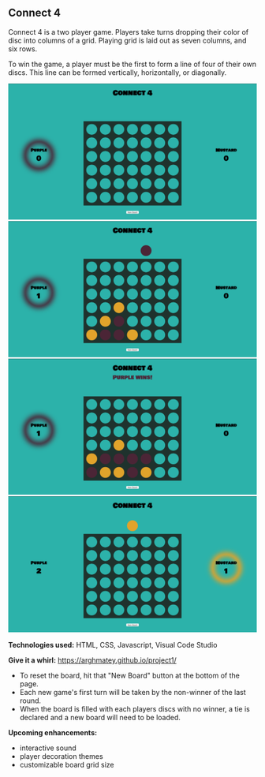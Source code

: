   Connect 4
-

Connect 4 is a two player game. Players take turns dropping their color of disc into columns of a grid. Playing grid is laid out as seven columns, and six rows. 

To win the game, a player must be the first to form a line of four of their own discs. This line can be formed vertically, horizontally, or diagonally.

![Game Initialization](imgs/initialize.png)
![Gameplay](imgs/game_play.png)
![Winner](imgs/winner.png)
![New game](imgs/empty_board.png)

**Technologies used:**
HTML, CSS, Javascript, Visual Code Studio

**Give it a whirl:**
https://arghmatey.github.io/project1/
- To reset the board, hit that "New Board" button at the bottom of the page.
- Each new game's first turn will be taken by the non-winner of the last round.
- When the board is filled with each players discs with no winner, a tie is declared and a new board will need to be loaded.

**Upcoming enhancements:**
- interactive sound
- player decoration themes
- customizable board grid size

